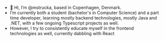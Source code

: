 - 👋 Hi, I’m @mstrucka, based in Copenhagen, Denmark.
- I’m currently both a student (bachelor's in Computer Science) and a part time developer, learning mostly backend technologies, mostly Java and .NET, with a few ongoing Typescript projects as well.
- However, I try to consistently educate myself in the frontend technologies as well, currently dabbling with React
